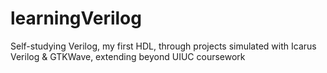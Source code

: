 # learningVerilog
Self-studying Verilog, my first HDL, through projects simulated with Icarus Verilog & GTKWave, extending beyond UIUC coursework
